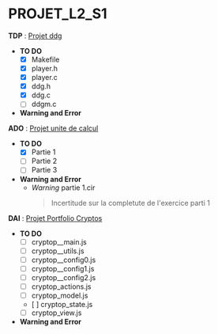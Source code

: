 # PROJET_L2_S1

  **TDP** : [Projet ddg](https://elearn.univ-pau.fr/pluginfile.php/492181/mod_resource/content/2/projet-20191119.pdf)
  - **TO DO**
    - [x] Makefile
    - [x] player.h
    - [x] player.c
    - [x] ddg.h
    - [x] ddg.c
    - [ ] ddgm.c
  - **Warning and Error**
    
    
  **ADO** : [Projet unite de calcul](http://ecariou.perso.univ-pau.fr/cours/archi/sujet-projet.html)
  - **TO DO**
    - [x] Partie 1
    - [ ] Partie 2
    - [ ] Partie 3
  - **Warning and Error**
    - *Warning* partie 1.cir
      > Incertitude sur la completute de l'exercice parti 1


  **DAI** : [Projet Portfolio Cryptos](http://bjobard.perso.univ-pau.fr/Cours/DAI/Projet_cryptos.html)
  - **TO DO**
    - [ ] cryptop__main.js
    - [ ] cryptop__utils.js
    - [ ] cryptop__config0.js
    - [ ] cryptop__config1.js
    - [ ] cryptop__config2.js
    - [ ] cryptop_actions.js
    - [ ] cryptop_model.js
    - [ ] cryptop_state.js
    - [ ] cryptop_view.js
  - **Warning and Error**

    
    

